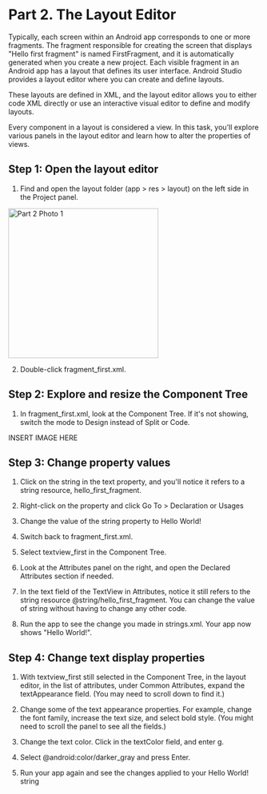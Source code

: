 # Part 2. The Layout Editor

Typically, each screen within an Android app corresponds to one or more fragments. The fragment responsible for creating the screen that displays "Hello first fragment" is named FirstFragment, and it is automatically generated when you create a new project. Each visible fragment in an Android app has a layout that defines its user interface. Android Studio provides a layout editor where you can create and define layouts.

These layouts are defined in XML, and the layout editor allows you to either code XML directly or use an interactive visual editor to define and modify layouts.

Every component in a layout is considered a view. In this task, you'll explore various panels in the layout editor and learn how to alter the properties of views.


## Step 1: Open the layout editor

1. Find and open the layout folder (app > res > layout) on the left side in the Project panel.

<img src="/Group-41/docs/images/Part2_photo1.png" alt="Part 2 Photo 1" width="300"/>


2. Double-click fragment_first.xml.

## Step 2: Explore and resize the Component Tree

1. In fragment_first.xml, look at the Component Tree. If it's not showing, switch the mode to Design instead of Split or Code.

INSERT IMAGE HERE

## Step 3: Change property values

1. Click on the string in the text property, and you'll notice it refers to a string resource, hello_first_fragment.

2. Right-click on the property and click Go To > Declaration or Usages

3. Change the value of the string property to Hello World!

4. Switch back to fragment_first.xml.

5. Select textview_first in the Component Tree.

6. Look at the Attributes panel on the right, and open the Declared Attributes section if needed.

7. In the text field of the TextView in Attributes, notice it still refers to the string resource @string/hello_first_fragment. You can change the value of string without having to change any other code. 

8. Run the app to see the change you made in strings.xml. Your app now shows "Hello World!".

## Step 4: Change text display properties

1. With textview_first still selected in the Component Tree, in the layout editor, in the list of attributes, under Common Attributes, expand the textAppearance field. (You may need to scroll down to find it.)

2. Change some of the text appearance properties. For example, change the font family, increase the text size, and select bold style. (You might need to scroll the panel to see all the fields.)

3. Change the text color. Click in the textColor field, and enter g.

4. Select @android:color/darker_gray and press Enter.

5. Run your app again and see the changes applied to your Hello World! string





